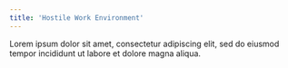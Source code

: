 ```yaml
---
title: 'Hostile Work Environment'
---
```

Lorem ipsum dolor sit amet, consectetur adipiscing elit, sed do eiusmod tempor incididunt ut labore et dolore magna aliqua.